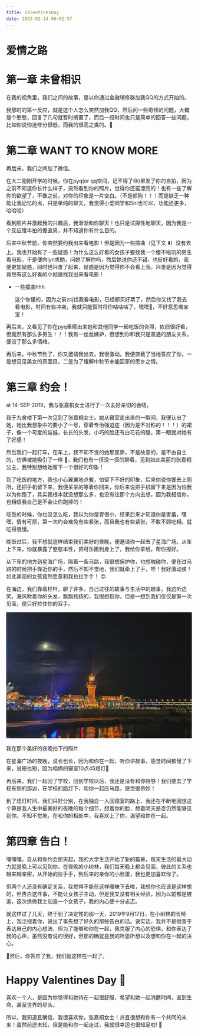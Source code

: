 ```yaml
---
title: ValentinesDay
date: 2022-02-14 00:02:57
---
```

# 爱情之路

# 第一章 未曾相识

在我的视角里，我们之间的故事，是以你通过金融辅修群加我QQ的方式开始的。

我那时的第一反应，就是这个人怎么突然加我QQ，然后问一些奇怪的问题，大概是个憨憨，回复了几句就暂时搁置了，而后一段时间也只是简单的回答一些问题，比如你说你选修分很低，而我的很高之类的。🤔

# 第二章 WANT TO KNOW MORE

再后来，我们之间加了微信。

在大二刚刚开学的时候，你在pyq(or qq空间，记不得了😢)里发了你的自拍，因为之前不知道你长什么样子，突然看到你的照片，觉得你还蛮漂亮的！也有一些了解你的欲望了，不像之前，对你的印象是一片空白。（不是颜狗！！！而是缺乏一种能让我记忆的点，只是单纯的聊天，我觉得小爱同学和Siri也可以，功能还更多，哈哈哈）

看到照片并激起我的兴趣后，我渐渐和你聊天！也只是试探性地聊天，因为我是一个反应慢半拍的傻直男，并不知道你有什么目的。

后来中秋节前，你突然要约我出来看电影！但是因为一些插曲（见下文 ⬇️）没有去上。我也开始有了一些疑惑！为什么这么好看的女孩子要找我一个傻不啦叽的男生看电影，于是便向lyn求助，问她了解你吗，然后她说你还不错，也挺好看的，我便更加疑惑，同时也兴奋了起来，疑惑是因为觉得你不会看上我，兴奋是因为觉得竟然有这么好看的小姑娘找我出来看电影！

- 一些插曲hhh
    
    这个你懂的，因为之前zcj找我看电影，已经都买好票了，然后你又找了我去看电影，时间有些冲突，我就只能暂时将你咕咕咕了，嘿嘿🤭，不好意思嗷宝宝！
    

再后来，又看见了你在pyq里晒出来她和其他同学一起吃饭的合照，依旧很好看，但竟然有那么多男生！！！我有一丝丝嫉妒，但想到你和我只是普通的朋友关系，便没了那么多情绪。

再后来，中秋节到了，你又邀请我出去，我很激动，我便直截了当地答应了你，一是想见见美女的真面目，二是为了缓解中秋节未能回家的思乡之情。

# 第三章 约会！

at 14-SEP-2019，我与张嘉桐女士进行了一次友好亲切的会晤。

我于九舍楼下第一次见到了张嘉桐女士。她从寝室走出来的一瞬间，我便认出了她，她比我想象中的要小了一号，穿着专治强迫症（因为是不对称的！！！）的裙子，像一个可爱的娃娃，长长的头发，小巧的脸还有白花花的腿，第一眼就对她有了好感！

然后我们一起打车，在车上，我不知不觉的她那里靠，不是故意的，是不由自主的，仿佛被她吸引了一样 🤩，我们也有一搭没一搭的聊着，见到如此美丽的张嘉桐公主，我特别想给她留下一个很好的印象！

到了吃饭的地方，我也小心翼翼地点餐，怕留下不好的印象，后来你说你要去上厕所，还把手机留下来，我便呆呆的等着你回来，你后来说把手机留下来是因为怕我以为你跑了，其实我根本就没想那么多，也没有往那个方向去想，因为我相信你，也相信我自己是不会让你跑掉的！

吃饭的时候，你也没怎么吃，我以为你是胃很小，结果后来才知道你是害羞，嘿嘿，情有可原，第一次约会难免有些紧张，而且我也有些紧张，不敢不顾吃相，就吃得很慢。

晚饭过后，我不想就这样结束我们美好的夜晚，便邀请你一起去了星海广场。从车上下来，你就暴露了憨憨本性，把可乐撒到身上了，我给你拿纸，帮你擦好。

从下车的地方到星海广场，隔着一条马路，我很想保护你，也想触碰你，便在过马路的时候把手靠近你的手，然后不知不觉地，我们就牵上了手，哇！我好激动诶！如此美丽的女孩竟然愿意和我拉拉手手！ 😍

在海边，我们靠着栏杆，聊了许多，自己过往的故事与生活中的趣事，我边听边笑，海风吹着你的头发，飘飘扬扬的，我很想抱你，但是一想到我们仅仅是第一次见面，便只好拉住你的双手。

![我在那个美好的夜晚拍下的照片](%E7%88%B1%E6%83%85%E4%B9%8B%E8%B7%AF%202e57ea2d54c94c7eb9a462b3e96c65f0/Untitled.png)

我在那个美好的夜晚拍下的照片

在星海广场的夜晚，说长也长，因为和你在一起，听你讲故事，感觉时间都慢了下来，说短也短，因为咱俩的寝室10点45熄灯🤣

再后来，我们一起回了学校，回到学校以后，我还是没有和你待够！我们便去了学校东侧的那边，在学校的路灯下，和你一起压马路，感觉很奇妙！

到了熄灯时间，我们只好分别，在我独自一人回寝室的路上，我还在不断地回想这个算是我人生中最美好的夜晚的每个细节，想着你的脸，想着明天是否仍然能够见到你。不知不觉地，在和你的相处中，我喜欢上了你，渴望和你在一起。

# 第四章 告白！

嘿嘿嘿，自从和你约会那天起，我的大学生活开始了新的篇章，每天生活的最大动力就是晚上可以见到你，在夜晚的小树林，我们每天晚上都会见面，彼此的关系也越来越亲密，从开始的拉手手，到后来的亲你的小脸蛋，我也更加喜欢你了。

但两个人还没有确定关系，我觉得不能在这样暧昧下去啦，我想你也应该是这样想的，但告白这件事，不能让女孩子主动，但是我又没有相关经验，因为以前都是被追，这次换做我主动追一个女孩子，我的内心便十分忐忑。

就这样过了几天，终于到了决定性的那一天，2019年9月17日，在小树林的长椅上，我注视着你，说出了事先想了好久的那些告白的话。说实话，我并不是很善于表达自己的内心想法，但为了能够和你在一起，我克服了内心的恐惧，和你表达了我的心声，虽然没有说的很好，但那的确就是我的所思所想以及想和你在一起的决心。

🎉然后，你答应了我，我们就这样在一起了。

# **Happy Valentines Day** 💌

喜欢一个人，是因为你觉得和她待在一起很舒服，希望和她一起消磨时间，直到生命、甚至世界的尽头。

所以，我知道且确信，我很喜欢你，张嘉桐女士！并且很想和你有一个共同的未来！虽然前途未知，但是能和你一起走过，我就很幸运也很知足啦! 💞
